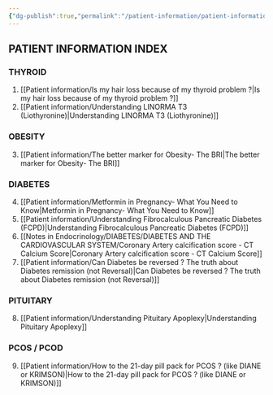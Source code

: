 ```yaml
---
{"dg-publish":true,"permalink":"/patient-information/patient-information/"}
---
```


<script data-goatcounter="https://endocrinologyindia.goatcounter.com/count" async src="//gc.zgo.at/count.js"></script>


## PATIENT INFORMATION INDEX

### THYROID

1. [[Patient information/Is my hair loss because of my thyroid problem ?\|Is my hair loss because of my thyroid problem ?]]
2. [[Patient information/Understanding LINORMA T3 (Liothyronine)\|Understanding LINORMA T3 (Liothyronine)]]

### OBESITY

3. [[Patient information/The better marker for Obesity- The BRI\|The better marker for Obesity- The BRI]]

### DIABETES

4. [[Patient information/Metformin in Pregnancy- What You Need to Know\|Metformin in Pregnancy- What You Need to Know]]
5. [[Patient information/Understanding Fibrocalculous Pancreatic Diabetes (FCPD)\|Understanding Fibrocalculous Pancreatic Diabetes (FCPD)]]
6. [[Notes in Endocrinology/DIABETES/DIABETES AND THE CARDIOVASCULAR SYSTEM/Coronary Artery calcification score - CT Calcium Score\|Coronary Artery calcification score - CT Calcium Score]]
7. [[Patient information/Can Diabetes be reversed ? The truth about Diabetes remission (not Reversal)\|Can Diabetes be reversed ? The truth about Diabetes remission (not Reversal)]]

### PITUITARY

8. [[Patient information/Understanding Pituitary Apoplexy\|Understanding Pituitary Apoplexy]]

### PCOS  / PCOD

9. [[Patient information/How to the 21-day pill pack for PCOS ? (like DIANE or KRIMSON)\|How to the 21-day pill pack for PCOS ? (like DIANE or KRIMSON)]]
